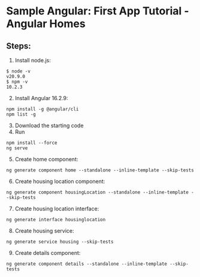 # Sample Angular: First App Tutorial - Angular Homes

## Steps:

1. Install node.js:

```
$ node -v
v20.9.0
$ npm -v
10.2.3
```

2. Install Angular 16.2.9:

```
npm install -g @angular/cli
npm list -g
```

3. Download the starting code
4. Run

```
npm install --force
ng serve
```

5. Create home component:

```
ng generate component home --standalone --inline-template --skip-tests
```

6. Create housing location component:

```
ng generate component housingLocation --standalone --inline-template --skip-tests
```

7. Create housing location interface:

```
ng generate interface housinglocation
```

8. Create housing service:

```
ng generate service housing --skip-tests
```

9. Create details component:

```
ng generate component details --standalone --inline-template --skip-tests
```
